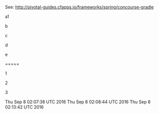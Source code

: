 See: http://pivotal-guides.cfapps.io/frameworks/spring/concourse-gradle

a1

b

c

d

e

=====

1

2

3

Thu Sep  8 02:07:38 UTC 2016
Thu Sep  8 02:08:44 UTC 2016
Thu Sep  8 02:13:42 UTC 2016
